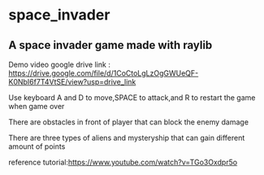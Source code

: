 # space_invader
A space invader game made with raylib
--------------------------------------------
Demo video google drive link : <https://drive.google.com/file/d/1CoCtoLgLzOgGWUeQF-K0NbI6f7T4VtSE/view?usp=drive_link>  
  
Use keyboard A and D to move,SPACE to attack,and R to restart the game when game over  
  
There are obstacles in front of player that can block the enemy damage  
  
There are three types of aliens and mysteryship that can gain different amount of points  
  
reference tutorial:<https://www.youtube.com/watch?v=TGo3Oxdpr5o>
